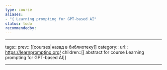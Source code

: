 ```yaml
---
type: course
aliases: 
- "{ Learning prompting for GPT-based AI"
status: todo
recommendedby:
---
```

___
tags:: 
prev:: [[courses|назад в библиотеку]]
category::
url:: https://learnprompting.org/
children::[[ abstract for course Learning prompting for GPT-based AI]]
___